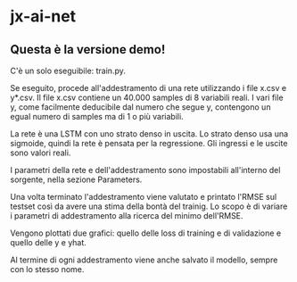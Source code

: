 # jx-ai-net

**Questa è la versione demo!**
---
C'è un solo eseguibile: train.py.

Se eseguito, procede all'addestramento di una rete utilizzando i file x.csv e y*.csv.
Il file x.csv contiene un 40.000 samples di 8 variabili reali.
I vari file y, come facilmente deducibile dal numero che segue y, contengono un egual numero di samples ma di 1 o più variabili.

La rete è una LSTM con uno strato denso in uscita.
Lo strato denso usa una sigmoide, quindi la rete è pensata per la regressione.
Gli ingressi e le uscite sono valori reali.

I parametri della rete e dell'addestramento sono impostabili all'interno del sorgente, nella sezione Parameters.

Una volta terminato l'addestramento viene valutato e printato l'RMSE sul testset così da avere una stima della bontà del trainig.
Lo scopo è di variare i parametri di addestramento alla ricerca del minimo dell'RMSE.

Vengono plottati due grafici: quello delle loss di training e di validazione e quello delle y e yhat.

Al termine di ogni addestramento viene anche salvato il modello, sempre con lo stesso nome.
